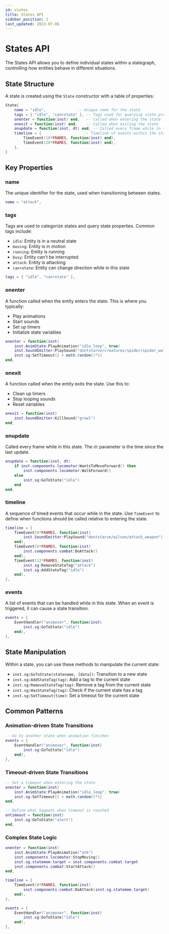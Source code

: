 ```yaml
---
id: states
title: States API
sidebar_position: 2
last_updated: 2023-07-06
---
```


# States API

The States API allows you to define individual states within a stategraph, controlling how entities behave in different situations.

## State Structure

A state is created using the `State` constructor with a table of properties:

```lua
State{
    name = "idle",              -- Unique name for the state
    tags = { "idle", "canrotate" }, -- Tags used for querying state properties
    onenter = function(inst) end,   -- Called when entering the state
    onexit = function(inst) end,    -- Called when exiting the state
    onupdate = function(inst, dt) end, -- Called every frame while in this state
    timeline = {                   -- Timeline of events within the state
        TimeEvent(10*FRAMES, function(inst) end),
        TimeEvent(20*FRAMES, function(inst) end),
    },
}
```

## Key Properties

### name

The unique identifier for the state, used when transitioning between states.

```lua
name = "attack",
```

### tags

Tags are used to categorize states and query state properties. Common tags include:

- `idle`: Entity is in a neutral state
- `moving`: Entity is in motion
- `running`: Entity is running
- `busy`: Entity can't be interrupted
- `attack`: Entity is attacking
- `canrotate`: Entity can change direction while in this state

```lua
tags = { "idle", "canrotate" },
```

### onenter

A function called when the entity enters the state. This is where you typically:
- Play animations
- Start sounds
- Set up timers
- Initialize state variables

```lua
onenter = function(inst)
    inst.AnimState:PlayAnimation("idle_loop", true)
    inst.SoundEmitter:PlaySound("dontstarve/creatures/spider/spider_walk")
    inst.sg:SetTimeout(2 + math.random()*1)
end,
```

### onexit

A function called when the entity exits the state. Use this to:
- Clean up timers
- Stop looping sounds
- Reset variables

```lua
onexit = function(inst)
    inst.SoundEmitter:KillSound("growl")
end,
```

### onupdate

Called every frame while in this state. The `dt` parameter is the time since the last update.

```lua
onupdate = function(inst, dt)
    if inst.components.locomotor:WantsToMoveForward() then
        inst.components.locomotor:WalkForward()
    else
        inst.sg:GoToState("idle")
    end
end,
```

### timeline

A sequence of timed events that occur while in the state. Use `TimeEvent` to define when functions should be called relative to entering the state.

```lua
timeline = {
    TimeEvent(0*FRAMES, function(inst)
        inst.SoundEmitter:PlaySound("dontstarve/wilson/attack_weapon")
    end),
    TimeEvent(8*FRAMES, function(inst)
        inst.components.combat:DoAttack()
    end),
    TimeEvent(12*FRAMES, function(inst)
        inst.sg:RemoveStateTag("attack")
        inst.sg:AddStateTag("idle")
    end),
},
```

### events

A list of events that can be handled while in this state. When an event is triggered, it can cause a state transition.

```lua
events = {
    EventHandler("animover", function(inst)
        inst.sg:GoToState("idle")
    end),
},
```

## State Manipulation

Within a state, you can use these methods to manipulate the current state:

- `inst.sg:GoToState(statename, [data])`: Transition to a new state
- `inst.sg:AddStateTag(tag)`: Add a tag to the current state
- `inst.sg:RemoveStateTag(tag)`: Remove a tag from the current state
- `inst.sg:HasStateTag(tag)`: Check if the current state has a tag
- `inst.sg:SetTimeout(time)`: Set a timeout for the current state

## Common Patterns

### Animation-driven State Transitions

```lua
-- Go to another state when animation finishes
events = {
    EventHandler("animover", function(inst)
        inst.sg:GoToState("idle")
    end),
},
```

### Timeout-driven State Transitions

```lua
-- Set a timeout when entering the state
onenter = function(inst)
    inst.AnimState:PlayAnimation("idle_loop", true)
    inst.sg:SetTimeout(2 + math.random()*1)
end,

-- Define what happens when timeout is reached
ontimeout = function(inst)
    inst.sg:GoToState("alert")
end,
```

### Complex State Logic

```lua
onenter = function(inst)
    inst.AnimState:PlayAnimation("atk")
    inst.components.locomotor:StopMoving()
    inst.sg.statemem.target = inst.components.combat.target
    inst.components.combat:StartAttack()
end,

timeline = {
    TimeEvent(8*FRAMES, function(inst) 
        inst.components.combat:DoAttack(inst.sg.statemem.target) 
    end),
},

events = {
    EventHandler("animover", function(inst)
        inst.sg:GoToState("idle")
    end),
},
``` 
